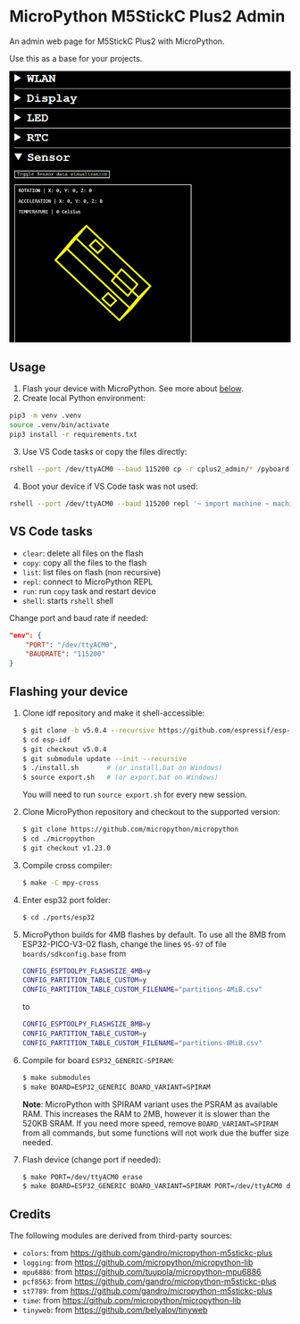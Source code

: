 # MicroPython M5StickC Plus2 Admin

An admin web page for M5StickC Plus2 with MicroPython.

Use this as a base for your projects.

![Screenshot of MicroPython M5StickC Plus2 Admin](image.png)

## Usage

1. Flash your device with MicroPython. See more about [below](#flashing-your-device).
2. Create local Python environment:

```bash
pip3 -m venv .venv
source .venv/bin/activate
pip3 install -r requirements.txt
```

3. Use VS Code tasks or copy the files directly:

```bash
rshell --port /dev/ttyACM0 --baud 115200 cp -r cplus2_admin/* /pyboard
```

4. Boot your device if VS Code task was not used:

```bash
rshell --port /dev/ttyACM0 --baud 115200 repl '~ import machine ~ machine.reset()'
```

## VS Code tasks

- `clear`: delete all files on the flash
- `copy`: copy all the files to the flash
- `list`: list files on flash (non recursive)
- `repl`: connect to MicroPython REPL
- `run`: run `copy` task and restart device
- `shell`: starts `rshell` shell

Change port and baud rate if needed:

```json
"env": {
    "PORT": "/dev/ttyACM0",
    "BAUDRATE": "115200"
}
```

## Flashing your device

1. Clone idf repository and make it shell-accessible:

    ```bash
    $ git clone -b v5.0.4 --recursive https://github.com/espressif/esp-idf.git
    $ cd esp-idf
    $ git checkout v5.0.4
    $ git submodule update --init --recursive
    $ ./install.sh       # (or install.bat on Windows)
    $ source export.sh   # (or export.bat on Windows)
    ```

    You will need to run `source export.sh` for every new session.

2. Clone MicroPython repository and checkout to the supported version:

    ```bash
    $ git clone https://github.com/micropython/micropython
    $ cd ./micropython
    $ git checkout v1.23.0
    ```

3. Compile cross compiler:

    ```bash
    $ make -C mpy-cross
    ```

4. Enter esp32 port folder:

    ```bash
    $ cd ./ports/esp32
    ```

5. MicroPython builds for 4MB flashes by default. To use all the 8MB from ESP32-PICO-V3-02 flash, change the lines `95-97` of file `boards/sdkconfig.base` from

    ```bash
    CONFIG_ESPTOOLPY_FLASHSIZE_4MB=y
    CONFIG_PARTITION_TABLE_CUSTOM=y
    CONFIG_PARTITION_TABLE_CUSTOM_FILENAME="partitions-4MiB.csv"
    ```

    to

    ```bash
    CONFIG_ESPTOOLPY_FLASHSIZE_8MB=y
    CONFIG_PARTITION_TABLE_CUSTOM=y
    CONFIG_PARTITION_TABLE_CUSTOM_FILENAME="partitions-8MiB.csv"
    ```

6. Compile for board `ESP32_GENERIC-SPIRAM`:

    ```bash
    $ make submodules
    $ make BOARD=ESP32_GENERIC BOARD_VARIANT=SPIRAM
    ```

    **Note**: MicroPython with SPIRAM variant uses the PSRAM as available RAM. This increases the RAM to 2MB, however it is slower than the 520KB SRAM. If you need more speed, remove `BOARD_VARIANT=SPIRAM` from all commands, but some functions will not work due the buffer size needed.

7. Flash device (change port if needed):

    ```bash
    $ make PORT=/dev/ttyACM0 erase 
    $ make BOARD=ESP32_GENERIC BOARD_VARIANT=SPIRAM PORT=/dev/ttyACM0 deploy
    ```

## Credits

The following modules are derived from third-party sources:

- `colors`: from https://github.com/gandro/micropython-m5stickc-plus
- `logging`: from https://github.com/micropython/micropython-lib
- `mpu6886`: from https://github.com/tuupola/micropython-mpu6886
- `pcf8563`: from https://github.com/gandro/micropython-m5stickc-plus
- `st7789`: from https://github.com/gandro/micropython-m5stickc-plus
- `time`: from https://github.com/micropython/micropython-lib
- `tinyweb`: from https://github.com/belyalov/tinyweb